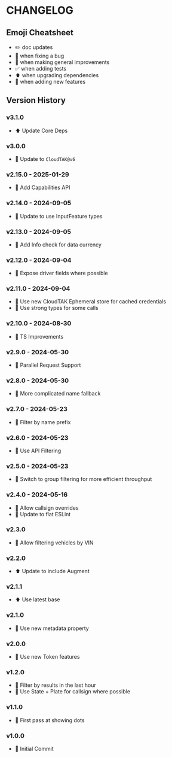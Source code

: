 # CHANGELOG

## Emoji Cheatsheet
- :pencil2: doc updates
- :bug: when fixing a bug
- :rocket: when making general improvements
- :white_check_mark: when adding tests
- :arrow_up: when upgrading dependencies
- :tada: when adding new features

## Version History

### v3.1.0

- :arrow_up: Update Core Deps

### v3.0.0

- :tada: Update to `CloudTAK@v6`

### v2.15.0 - 2025-01-29

- :tada: Add Capabilities API

### v2.14.0 - 2024-09-05

- :rocket: Update to use InputFeature types

### v2.13.0 - 2024-09-05

- :rocket: Add Info check for data currency

### v2.12.0 - 2024-09-04

- :tada: Expose driver fields where possible

### v2.11.0 - 2024-09-04

- :rocket: Use new CloudTAK Ephemeral store for cached credentials
- :rocket: Use strong types for some calls

### v2.10.0 - 2024-08-30

- :rocket: TS Improvements

### v2.9.0 - 2024-05-30

- :rocket: Parallel Request Support

### v2.8.0 - 2024-05-30

- :rocket: More complicated name fallback

### v2.7.0 - 2024-05-23

- :rocket: Filter by name prefix

### v2.6.0 - 2024-05-23

- :rocket: Use API Filtering

### v2.5.0 - 2024-05-23

- :rocket: Switch to group filtering for more efficient throughput

### v2.4.0 - 2024-05-16

- :rocket: Allow callsign overrides
- :rocket: Update to flat ESLint

### v2.3.0

- :rocket: Allow filtering vehicles by VIN

### v2.2.0

- :arrow_up: Update to include Augment

### v2.1.1

- :arrow_up: Use latest base

### v2.1.0

- :rocket: Use new metadata property

### v2.0.0

- :rocket: Use new Token features

### v1.2.0

- :rocket: Filter by results in the last hour
- :rocket: Use State + Plate for callsign where possible

### v1.1.0

- :rocket: First pass at showing dots

### v1.0.0

- :tada: Initial Commit
